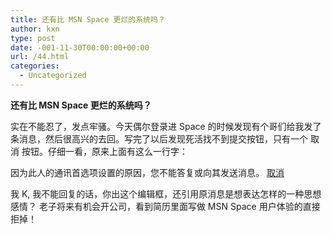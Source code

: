 ```yaml
---
title: 还有比 MSN Space 更烂的系统吗？
author: kxn
type: post
date: -001-11-30T00:00:00+00:00
url: /44.html
categories:
  - Uncategorized
---
```


**还有比 MSN Space 更烂的系统吗？**

实在不能忍了，发点牢骚。今天偶尔登录进 Space 的时候发现有个哥们给我发了条消息，然后很高兴的去回。写完了以后发现死活找不到提交按钮，只有一个 取消 按钮。仔细一看，原来上面有这么一行字：

因为此人的通讯首选项设置的原因，您不能答复或向其发送消息。 [取消][1]

我 K, 我不能回复的话，你出这个编辑框，还引用原消息是想表达怎样的一种思想感情？ 老子将来有机会开公司，看到简历里面写做 MSN Space 用户体验的直接拒掉！

[1]: http://kxn.home.services.spaces.live.com/?_c11_PrivateMessagesPart_pmmode=compose&_c11_PrivateMessagesPart_redirect=1&_c11_PrivateMessagesPart_returnUrl=http://kxn.home.services.spaces.live.com/messages/inbox/&_c=PrivateMessagesPart
